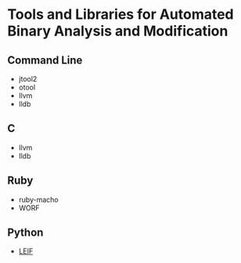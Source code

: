 # Tools and Libraries for Automated Binary Analysis and Modification

## Command Line

* jtool2
* otool
* llvm
* lldb

## C

* llvm
* lldb

## Ruby

* ruby-macho
* WORF

## Python

* [LEIF](https://github.com/lief-project/LIEF)
